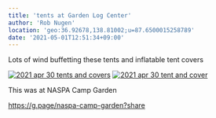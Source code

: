 ```yaml
---
title: 'tents at Garden Log Center'
author: 'Rob Nugen'
location: 'geo:36.92678,138.81002;u=87.6500015258789'
date: '2021-05-01T12:51:34+09:00'
---
```



Lots of wind buffetting these tents and inflatable tent covers

[![2021 apr 30 tents and covers](//b.robnugen.com/quests/walk-to-niigata/2021/en_route/day-16/thumbs/2021_apr_30_tents_and_covers.jpeg)](//b.robnugen.com/quests/walk-to-niigata/2021/en_route/day-16/2021_apr_30_tents_and_covers.jpeg)
[![2021 apr 30 tent and cover](//b.robnugen.com/quests/walk-to-niigata/2021/en_route/day-16/thumbs/2021_apr_30_tent_and_cover.jpeg)](//b.robnugen.com/quests/walk-to-niigata/2021/en_route/day-16/2021_apr_30_tent_and_cover.jpeg)          

This was at NASPA Camp Garden

https://g.page/naspa-camp-garden?share
